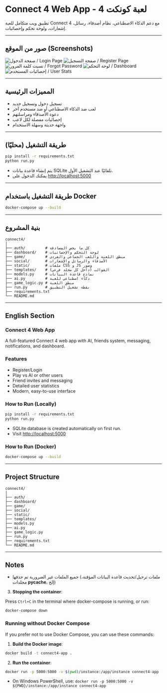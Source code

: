 # Connect 4 Web App - لعبة كونكت 4

تطبيق ويب متكامل للعبة Connect 4 مع دعم الذكاء الاصطناعي، نظام أصدقاء، رسائل، إشعارات، ولوحة تحكم وإحصائيات.

---

## صور من الموقع (Screenshots)

![صفحة الدخول / Login Page](static/images/127.0.0.1_5000_auth_login_next=%2F.png)
![صفحة التسجيل / Register Page](static/images/127.0.0.1_5000_auth_register.png)
![نسيت كلمة المرور / Forgot Password](static/images/127.0.0.1_5000_auth_forgot-password.png)
![لوحة التحكم / Dashboard](static/images/127.0.0.1_5000_dashboard_menu.png)
![إحصائيات المستخدم / User Stats](static/images/127.0.0.1_5000_dashboard_stats.png)

---

## المميزات الرئيسية
- تسجيل دخول وتسجيل جديد
- لعب ضد الذكاء الاصطناعي أو ضد مستخدم آخر
- دعوة الأصدقاء ومراسلتهم
- إحصائيات مفصلة لكل لاعب
- واجهة حديثة وسهلة الاستخدام

---

## طريقة التشغيل (محليًا)

```bash
pip install -r requirements.txt
python run.py
```

- يتم إنشاء قاعدة بيانات SQLite تلقائيًا عند التشغيل الأول.
- يمكنك الدخول على [http://localhost:5000](http://localhost:5000)

---

## طريقة التشغيل باستخدام Docker

```bash
docker-compose up --build
```

---

## بنية المشروع

```
connect4/
│
├── auth/         # كل ما يخص المصادقة
├── dashboard/    # لوحة التحكم والإحصائيات
├── game/         # منطق اللعبة واللعب الجماعي والفردي
├── social/       # الأصدقاء والرسائل والإشعارات
├── static/       # ملفات CSS و JS وصور
├── templates/    # القوالب (داخل كل مجلد فرعي)
├── models.py     # نماذج قاعدة البيانات
├── ai.py         # ذكاء اصطناعي للعبة
├── game_logic.py # منطق اللعبة
├── run.py        # نقطة تشغيل التطبيق
├── requirements.txt
└── README.md
```

---

## English Section

### Connect 4 Web App
A full-featured Connect 4 web app with AI, friends system, messaging, notifications, and dashboard.

### Features
- Register/Login
- Play vs AI or other users
- Friend invites and messaging
- Detailed user statistics
- Modern, easy-to-use interface

### How to Run (Locally)
```bash
pip install -r requirements.txt
python run.py
```

- SQLite database is created automatically on first run.
- Visit [http://localhost:5000](http://localhost:5000)

### How to Run (Docker)
```bash
docker-compose up --build
```

---

## Project Structure

```
connect4/
│
├── auth/
├── dashboard/
├── game/
├── social/
├── static/
├── templates/
├── models.py
├── ai.py
├── game_logic.py
├── run.py
├── requirements.txt
└── README.md
```

---

## Notes
- جميع الملفات غير الضرورية تم حذفها (ملفات ترحيل/تحديث قاعدة البيانات المؤقتة، مجلدات __pycache__، إلخ)


3. **Stopping the container**:

Press `Ctrl+C` in the terminal where docker-compose is running, or run:
```bash
docker-compose down
```

### Running without Docker Compose

If you prefer not to use Docker Compose, you can use these commands:

1. **Build the Docker image**:
```bash
docker build -t connect4-app .
```

2. **Run the container**:
```bash
docker run -p 5000:5000 -v $(pwd)/instance:/app/instance connect4-app
```
- On Windows PowerShell, use: `docker run -p 5000:5000 -v ${PWD}/instance:/app/instance connect4-app`

